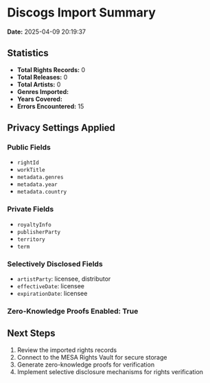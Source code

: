 # Discogs Import Summary

**Date:** 2025-04-09 20:19:37

## Statistics

- **Total Rights Records:** 0
- **Total Releases:** 0
- **Total Artists:** 0
- **Genres Imported:** 
- **Years Covered:** 
- **Errors Encountered:** 15

## Privacy Settings Applied

### Public Fields
- `rightId`
- `workTitle`
- `metadata.genres`
- `metadata.year`
- `metadata.country`

### Private Fields
- `royaltyInfo`
- `publisherParty`
- `territory`
- `term`

### Selectively Disclosed Fields
- `artistParty`: licensee, distributor
- `effectiveDate`: licensee
- `expirationDate`: licensee

### Zero-Knowledge Proofs Enabled: True

## Next Steps

1. Review the imported rights records
2. Connect to the MESA Rights Vault for secure storage
3. Generate zero-knowledge proofs for verification
4. Implement selective disclosure mechanisms for rights verification
